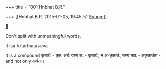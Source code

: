 +++
title = "001 Hnbhat B.R."

+++
[[Hnbhat B.R.	2015-01-05, 19:45:51 [Source](https://groups.google.com/g/samskrita/c/DujEsiUyGgA)]]





Don't split with unmeaningful words.

  

It isa-kṛtārthatā+eva

  

It is a compound कृतार्थः - कृतः अर्थः यस्य सः - कृतार्थः, न अ-कृतार्थः, तस्य भावः - अकृतार्थता - and not only अर्थता।

